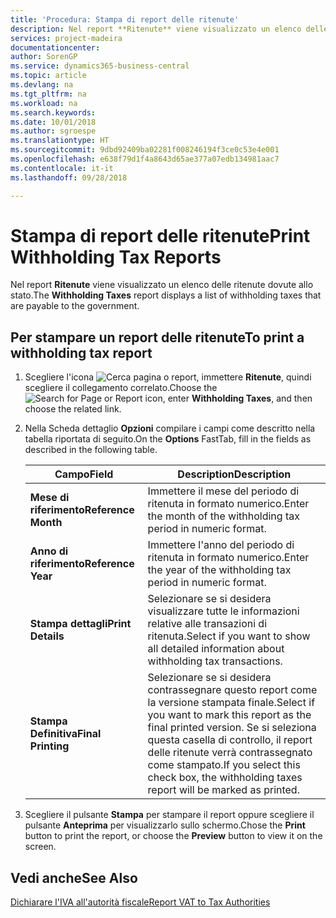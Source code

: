```yaml
---
title: 'Procedura: Stampa di report delle ritenute'
description: Nel report **Ritenute** viene visualizzato un elenco delle ritenute dovute allo stato.
services: project-madeira
documentationcenter: 
author: SorenGP
ms.service: dynamics365-business-central
ms.topic: article
ms.devlang: na
ms.tgt_pltfrm: na
ms.workload: na
ms.search.keywords: 
ms.date: 10/01/2018
ms.author: sgroespe
ms.translationtype: HT
ms.sourcegitcommit: 9dbd92409ba02281f008246194f3ce0c53e4e001
ms.openlocfilehash: e638f79d1f4a8643d65ae377a07edb134981aac7
ms.contentlocale: it-it
ms.lasthandoff: 09/28/2018

---
```

# <a name="print-withholding-tax-reports"></a><span data-ttu-id="832bc-103">Stampa di report delle ritenute</span><span class="sxs-lookup"><span data-stu-id="832bc-103">Print Withholding Tax Reports</span></span>
<span data-ttu-id="832bc-104">Nel report **Ritenute** viene visualizzato un elenco delle ritenute dovute allo stato.</span><span class="sxs-lookup"><span data-stu-id="832bc-104">The **Withholding Taxes** report displays a list of withholding taxes that are payable to the government.</span></span>  

## <a name="to-print-a-withholding-tax-report"></a><span data-ttu-id="832bc-105">Per stampare un report delle ritenute</span><span class="sxs-lookup"><span data-stu-id="832bc-105">To print a withholding tax report</span></span>  

1.  <span data-ttu-id="832bc-106">Scegliere l'icona ![Cerca pagina o report](../../media/ui-search/search_small.png "icona Cerca pagina o report"), immettere **Ritenute**, quindi scegliere il collegamento correlato.</span><span class="sxs-lookup"><span data-stu-id="832bc-106">Choose the ![Search for Page or Report](../../media/ui-search/search_small.png "Search for Page or Report icon") icon, enter **Withholding Taxes**, and then choose the related link.</span></span>  
2.  <span data-ttu-id="832bc-107">Nella Scheda dettaglio **Opzioni** compilare i campi come descritto nella tabella riportata di seguito.</span><span class="sxs-lookup"><span data-stu-id="832bc-107">On the **Options** FastTab, fill in the fields as described in the following table.</span></span>  

    |<span data-ttu-id="832bc-108">Campo</span><span class="sxs-lookup"><span data-stu-id="832bc-108">Field</span></span>|<span data-ttu-id="832bc-109">Description</span><span class="sxs-lookup"><span data-stu-id="832bc-109">Description</span></span>|  
    |---------------------------------|---------------------------------------|  
    |<span data-ttu-id="832bc-110">**Mese di riferimento**</span><span class="sxs-lookup"><span data-stu-id="832bc-110">**Reference Month**</span></span>|<span data-ttu-id="832bc-111">Immettere il mese del periodo di ritenuta in formato numerico.</span><span class="sxs-lookup"><span data-stu-id="832bc-111">Enter the month of the withholding tax period in numeric format.</span></span>|  
    |<span data-ttu-id="832bc-112">**Anno di riferimento**</span><span class="sxs-lookup"><span data-stu-id="832bc-112">**Reference Year**</span></span>|<span data-ttu-id="832bc-113">Immettere l'anno del periodo di ritenuta in formato numerico.</span><span class="sxs-lookup"><span data-stu-id="832bc-113">Enter the year of the withholding tax period in numeric format.</span></span>|  
    |<span data-ttu-id="832bc-114">**Stampa dettagli**</span><span class="sxs-lookup"><span data-stu-id="832bc-114">**Print Details**</span></span>|<span data-ttu-id="832bc-115">Selezionare se si desidera visualizzare tutte le informazioni relative alle transazioni di ritenuta.</span><span class="sxs-lookup"><span data-stu-id="832bc-115">Select if you want to show all detailed information about withholding tax transactions.</span></span>|  
    |<span data-ttu-id="832bc-116">**Stampa Definitiva**</span><span class="sxs-lookup"><span data-stu-id="832bc-116">**Final Printing**</span></span>|<span data-ttu-id="832bc-117">Selezionare se si desidera contrassegnare questo report come la versione stampata finale.</span><span class="sxs-lookup"><span data-stu-id="832bc-117">Select if you want to mark this report as the final printed version.</span></span> <span data-ttu-id="832bc-118">Se si seleziona questa casella di controllo, il report delle ritenute verrà contrassegnato come stampato.</span><span class="sxs-lookup"><span data-stu-id="832bc-118">If you select this check box, the withholding taxes report will be marked as printed.</span></span>|  

3.  <span data-ttu-id="832bc-119">Scegliere il pulsante **Stampa** per stampare il report oppure scegliere il pulsante **Anteprima** per visualizzarlo sullo schermo.</span><span class="sxs-lookup"><span data-stu-id="832bc-119">Chose the **Print** button to print the report, or choose the **Preview** button to view it on the screen.</span></span>  

## <a name="see-also"></a><span data-ttu-id="832bc-120">Vedi anche</span><span class="sxs-lookup"><span data-stu-id="832bc-120">See Also</span></span>  
 [<span data-ttu-id="832bc-121">Dichiarare l'IVA all'autorità fiscale</span><span class="sxs-lookup"><span data-stu-id="832bc-121">Report VAT to Tax Authorities</span></span>](../../finance-how-report-vat.md)

